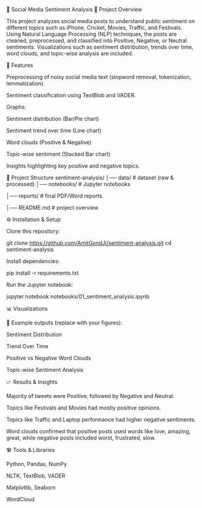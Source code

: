 📘 Social Media Sentiment Analysis
📌 Project Overview

This project analyzes social media posts to understand public sentiment on different topics such as iPhone, Cricket, Movies, Traffic, and Festivals.
Using Natural Language Processing (NLP) techniques, the posts are cleaned, preprocessed, and classified into Positive, Negative, or Neutral sentiments.
Visualizations such as sentiment distribution, trends over time, word clouds, and topic-wise analysis are included.

🚀 Features

Preprocessing of noisy social media text (stopword removal, tokenization, lemmatization).

Sentiment classification using TextBlob and VADER.

Graphs:

Sentiment distribution (Bar/Pie chart)

Sentiment trend over time (Line chart)

Word clouds (Positive & Negative)

Topic-wise sentiment (Stacked Bar chart)

Insights highlighting key positive and negative topics.

📂 Project Structure
sentiment-analysis/
│── data/                # dataset (raw & processed)
│── notebooks/           # Jupyter notebooks

│── reports/             # final PDF/Word reports

│── README.md            # project overview

⚙️ Installation & Setup

Clone this repository:

git clone https://github.com/AmitGondJi/sentiment-analysis.git
cd sentiment-analysis


Install dependencies:

pip install -r requirements.txt


Run the Jupyter notebook:

jupyter notebook notebooks/01_sentiment_analysis.ipynb

📊 Visualizations

📌 Example outputs (replace with your figures):

Sentiment Distribution

Trend Over Time

Positive vs Negative Word Clouds

Topic-wise Sentiment Analysis

📈 Results & Insights

Majority of tweets were Positive, followed by Negative and Neutral.

Topics like Festivals and Movies had mostly positive opinions.

Topics like Traffic and Laptop performance had higher negative sentiments.

Word clouds confirmed that positive posts used words like love, amazing, great, while negative posts included worst, frustrated, slow.

🛠️ Tools & Libraries

Python, Pandas, NumPy

NLTK, TextBlob, VADER

Matplotlib, Seaborn

WordCloud
